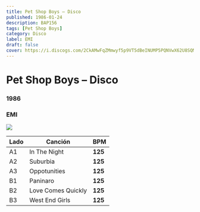 ```yaml
---
title: Pet Shop Boys – Disco
published: 1986-01-24
description: BAP156
tags: [Pet Shop Boys]
category: Disco
label: EMI
draft: false
cover: https://i.discogs.com/2CkAMwFqZMmwyf5p9VT5dBeINUMP5PQNVwX62U8SQMM/rs:fit/g:sm/q:90/h:224/w:224/czM6Ly9kaXNjb2dz/LWRhdGFiYXNlLWlt/YWdlcy9SLTI1MzY2/MjUtMTI4OTM0MzUw/Mi5qcGVn.jpeg
---
```


# Pet Shop Boys – Disco

### **1986**

### EMI

![](https://i.discogs.com/2CkAMwFqZMmwyf5p9VT5dBeINUMP5PQNVwX62U8SQMM/rs:fit/g:sm/q:90/h:224/w:224/czM6Ly9kaXNjb2dz/LWRhdGFiYXNlLWlt/YWdlcy9SLTI1MzY2/MjUtMTI4OTM0MzUw/Mi5qcGVn.jpeg)

| Lado | Canción            | BPM     |
| ---- | ------------------ | ------- |
| A1   | In The Night       | **125** |
| A2   | Suburbia           | **125** |
| A3   | Oppotunities       | **125** |
| B1   | Paninaro           | **125** |
| B2   | Love Comes Quickly | **125** |
| B3   | West End Girls     | **125** |
